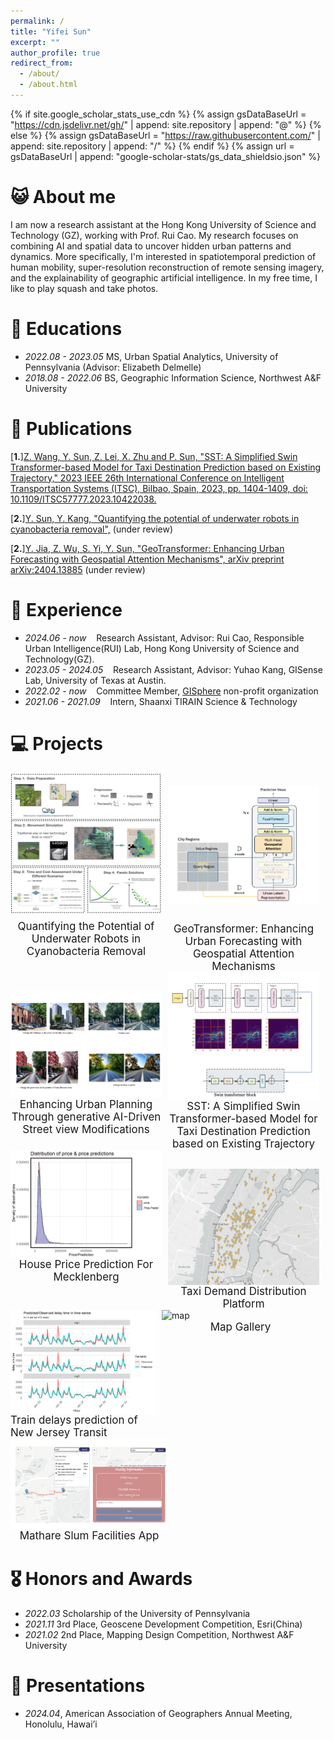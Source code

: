 ```yaml
---
permalink: /
title: "Yifei Sun"
excerpt: ""
author_profile: true
redirect_from: 
  - /about/
  - /about.html
---
```


{% if site.google_scholar_stats_use_cdn %}
{% assign gsDataBaseUrl = "https://cdn.jsdelivr.net/gh/" | append: site.repository | append: "@" %}
{% else %}
{% assign gsDataBaseUrl = "https://raw.githubusercontent.com/" | append: site.repository | append: "/" %}
{% endif %}
{% assign url = gsDataBaseUrl | append: "google-scholar-stats/gs_data_shieldsio.json" %}


# 😺 About me
  
I am now a research assistant at the Hong Kong University of Science and Technology (GZ), working with Prof. Rui Cao. My research focuses on combining AI and spatial data to uncover hidden urban patterns and dynamics. More specifically, I'm interested in spatiotemporal prediction of human mobility, super-resolution reconstruction of remote sensing imagery, and the explainability of geographic artificial intelligence. In my free time, I like to play squash and take photos. 


# 📖 Educations
- *2022.08 - 2023.05* MS, Urban Spatial Analytics, University of Pennsylvania (Advisor: Elizabeth Delmelle)
- *2018.08 - 2022.06* BS, Geographic Information Science, Northwest A&F University

# 📗 Publications 

[**1.**][Z. Wang, Y. Sun, Z. Lei, X. Zhu and P. Sun, "SST: A Simplified Swin Transformer-based Model for Taxi Destination Prediction based on Existing Trajectory," 2023 IEEE 26th International Conference on Intelligent Transportation Systems (ITSC), Bilbao, Spain, 2023, pp. 1404-1409, doi: 10.1109/ITSC57777.2023.10422038.](https://scholar.google.com/citations?view_op=view_citation&hl=zh-CN&user=J49kATMAAAAJ&citation_for_view=J49kATMAAAAJ:u5HHmVD_uO8C) 

[**2.**][Y. Sun, Y. Kang, "Quantifying the potential of underwater robots in cyanobacteria removal",](https://drive.google.com/file/d/1e7xNQo491o2oolKZ86_llIX8Wl99DHFc/view?usp=drive_link) (under review)

[**2.**][Y. Jia, Z. Wu, S. Yi, Y. Sun, "GeoTransformer: Enhancing Urban Forecasting with Geospatial Attention Mechanisms", arXiv preprint arXiv:2404.13885](https://scholar.google.com/citations?view_op=view_citation&hl=zh-CN&user=J49kATMAAAAJ&citation_for_view=J49kATMAAAAJ:u-x6o8ySG0sC) (under review)




# 📝 Experience 
- *2024.06 - now*   &nbsp;&nbsp;   Research Assistant, Advisor: Rui Cao, Responsible Urban Intelligence(RUI) Lab, Hong Kong University of Science and Technology(GZ).
- *2023.05 - 2024.05* &nbsp;&nbsp; Research Assistant, Advisor: Yuhao Kang, GISense Lab, University of Texas at Austin. 
- *2022.02 - now*   &nbsp;&nbsp;   Committee Member, [GISphere](https://gisphere.info/) non-profit organization
- *2021.06 - 2021.09* &nbsp;&nbsp; Intern, Shaanxi TIRAIN Science & Technology

# 💻 Projects 
<div style="display: flex; justify-content: space-between; align-items: flex-start;">

  <div style="display: flex; flex-direction: column; align-items: center; margin-right: 10px; max-width: 50%; width: 100%;">
    <img src="images/plot11.001.jpeg" alt="蓝藻" style="width: 300px; height: auto;"/>
    <a href="https://drive.google.com/file/d/1e7xNQo491o2oolKZ86_llIX8Wl99DHFc/view?usp=drive_link" style="font-size: 17px; text-decoration: none; text-align: center; margin-top: 10px;">Quantifying the Potential of Underwater Robots in Cyanobacteria Removal</a>
  </div>

  <div style="display: flex; flex-direction: column; align-items: center; margin-right: 10px; max-width: 50%; width: 100%;">
    <img src="images/geotransformer.png" alt="GeoTransformer" style="width: 300px; height: auto;margin-top: 20px"/>
    <a href="https://scholar.google.com/citations?view_op=view_citation&hl=zh-CN&user=J49kATMAAAAJ&citation_for_view=J49kATMAAAAJ:u-x6o8ySG0sC" style="font-size: 17px; text-decoration: none; text-align: center; margin-top: 30px;">GeoTransformer: Enhancing Urban Forecasting with Geospatial Attention Mechanisms</a>
  </div>

</div>

<div style="display: flex; justify-content: space-between; align-items: flex-start;">

  <div style="display: flex; flex-direction: column; align-items: center; margin-right: 10px; max-width: 50%; width: 100%;">
    <img src="images/street.png" alt="街景" style="width: 350px; height: auto; margin-top:30px;"/>
    <a href="https://github.com/miaomiao612/LLM-Streetview" style="font-size: 17px; text-decoration: none; text-align: center;">Enhancing Urban Planning Through generative AI-Driven Street view Modifications </a>
  </div>

  <div style="display: flex; flex-direction: column; align-items: center; margin-right: 10px; max-width: 50%; width: 100%;">
    <img src="images/sst.png" alt="SST" style="width: 350px; height: auto;"/>
    <a href="https://ieeexplore.ieee.org/abstract/document/10422038" style="font-size: 17px; text-decoration: none; text-align: center;">SST: A Simplified Swin Transformer-based Model for Taxi Destination Prediction based on Existing Trajectory</a>
  </div>

</div>


<div style="display: flex; justify-content: space-between; align-items: flex-start;">

  <div style="display: flex; flex-direction: column; align-items: center; margin-right: 10px; max-width: 50%; width: 100%;">
    <img src="images/houseprice.png" alt="houseprice" style="width: 350px; height: auto;"/>
    <a href="https://miaomiao612.github.io/House-Price-Prediction-For-Mecklenberg/" style="font-size: 17px; text-decoration: none; text-align: center; ">House Price Prediction For Mecklenberg</a>
</div>

  <div style="display: flex; flex-direction: column; align-items: center; margin-right: 10px; max-width: 50%; width: 100%;">
    <img src="images/taxi-demands.png" alt="taxi demand" style="width: 370px; height: auto;margin-top:30px;"/>
    <a href="https://miaomiao612.github.io/taxi-demands-prediction-app/show.html" style="font-size: 17px; text-decoration: none; text-align: center;  ">Taxi Demand Distribution Platform</a>
  </div>

</div>



<div style="display: flex; justify-content: space-between; align-items: flex-start;">
  
  <div style="display: flex; flex-direction: column; align-items: center; margin-right: 10px; max-width: 50%; width: 100%;">
    <img src="images/NJ.png" alt="sst" style="width: 450px; height: auto;"/>
    <a href="https://miaomiao612.github.io/Train-Delay-Prediction/" style="font-size: 17px; text-decoration: none;">Train delays prediction of New Jersey Transit</a>
  </div>

  <div style="display: flex; flex-direction: column; align-items: center; margin-right: 10px; max-width: 50%; width: 100%;">
    <img src="images/maps.jpg" alt="map" style="width: 300px; height: auto;"/>
    <a href="https://storymaps.arcgis.com/collections/0431acc382bd49b6b72eea3f6834936e" style="font-size: 17px; text-decoration: none; text-align: center;">Map Gallery</a>
  </div>
 </div>

 <div style="display: flex; flex-direction: column; align-items: center; margin-right: 10px; max-width: 50%; width: 100%;">
    <img src="images/slum.png" alt="sst" style="width: 450px; height: auto;"/>
    <a href="https://github.com/miaomiao612/Mathare-Slum-Facilities-App" style="font-size: 17px; text-decoration: none;">Mathare Slum Facilities App</a>
  </div>



# 🎖 Honors and Awards
- *2022.03*  Scholarship of the University of Pennsylvania
- *2021.11*  3rd Place, Geoscene Development Competition, Esri(China)
- *2021.02*  2nd Place, Mapping Design Competition, Northwest A&F University


# 💬 Presentations
- *2024.04*, American Association of Geographers Annual Meeting, Honolulu, Hawai’i

